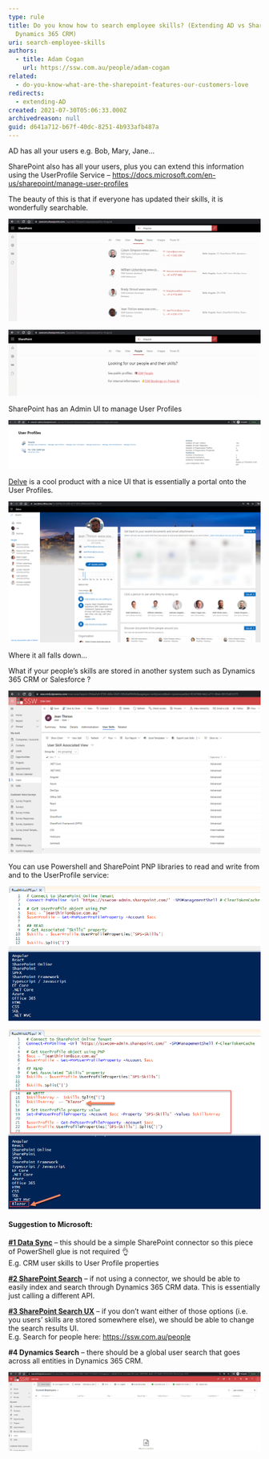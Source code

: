 ```yaml
---
type: rule
title: Do you know how to search employee skills? (Extending AD vs SharePoint vs
  Dynamics 365 CRM)
uri: search-employee-skills
authors:
  - title: Adam Cogan
    url: https://ssw.com.au/people/adam-cogan
related:
  - do-you-know-what-are-the-sharepoint-features-our-customers-love
redirects:
  - extending-AD
created: 2021-07-30T05:06:33.000Z
archivedreason: null
guid: d641a712-b67f-40dc-8251-4b933afb487a
---
```

AD has all your users e.g. Bob, Mary, Jane...

SharePoint also has all your users, plus you can extend this information using the UserProfile Service – https://docs.microsoft.com/en-us/sharepoint/manage-user-profiles

The beauty of this is that if everyone has updated their skills, it is wonderfully searchable.

<!--endintro-->

![Figure: SharePoint People Search – Notice the Skills coming from UserProfile Service (aka UPS)](extending-ad-1.png)

![Figure: Mockup - Improved SharePoint People Search Results](mockup-extending-ad-3.jpg)

SharePoint has an Admin UI to manage User Profiles

![Figure: User Profile UI in your SharePoint Admin Centre – generally this is not needed the Delve out of the box experience works for your organisation](extending-ad-2.png)

[Delve](https://aus.delve.office.com) is a cool product with a nice UI that is essentially a portal onto the User Profiles.

![Figure: Delve profile – Click on “Update Profile” to write data back to SharePoint User Profile Service](extending-ad-3.png)

Where it all falls down...

What if your people’s skills are stored in another system such as Dynamics 365 CRM or Salesforce ?

![Figure: People’s skills are often stored in Dynamics 365 CRM or Salesforce](extending-ad-4.png)

You can use Powershell and SharePoint PNP libraries to read and write from and to the UserProfile service:

![Figure: Powershell - Reading skills from UserProfile](extending-ad-5.png)

![Figure: Powershell - Adding “Blazor” to Jean’s skill list](extending-ad-6.png)

#### Suggestion to Microsoft:

**[\#1 Data Sync](https://sharepoint.uservoice.com/forums/329220-sharepoint-dev-platform/suggestions/43922373-help-me-better-sync-my-dynamics-365-crm-data-with)** – this should be a simple SharePoint connector so this piece of PowerShell glue is not required 👌  
E.g. CRM user skills to User Profile properties

**[\#2 SharePoint Search](https://sharepoint.uservoice.com/forums/330321-sharepoint-search/suggestions/43922382-help-me-make-dynamics-365-crm-data-searchable-from)** – if not using a connector, we should be able to easily index and search through Dynamics 365 CRM data.
This is essentially just calling a different API.

**[\#3 SharePoint Search UX](https://sharepoint.uservoice.com/forums/330321-sharepoint-search/suggestions/43922385-help-me-customise-sharepoint-search-results)** – if you don’t want either of those options (i.e. you users’ skills are stored somewhere else), we should be able to change the search results UI.  
E.g. Search for people here: https://ssw.com.au/people

**\#4 Dynamics Search** – there should be a global user search that goes across all entities in Dynamics 365 CRM.

![Figure: Searching User + Skill doesn’t yield any result although this skill is associated to the user](extending-ad-7.png)